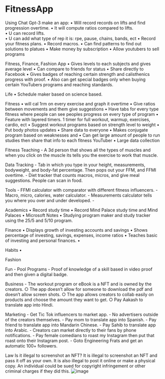 # FitnessApp
Using Chat Gpt-3 make an app:
	• Will record records on lifts and find progression overtime. 
	• It will compute ratios compared to lifts.    
	• U can record lifts.    
	• U can add what type of rep it is: rpe, pause, chains, bands, ect
	• Record your fitness plans. 
	• Record macros. 
	• Can find patterns to find out solutions to platues
	• Make money by subscription
	• Allow youtubers to sell programs

Fitness, Finance,  Fashion App
	• Gives levels to each subjects and gives average level
	• Can compare to friends for status
	• Share directly to Facebook
	• Gives badges of reaching certain strength and calisthenics progress with proof. 
	• Also can get special badges only when buying certain YouTubers programs and reaching standards. 

Life
	• Schedule maker based on science based.

Fitness
	• will cal 1rm on every exercise and graph it overtime
	• Give ratios between movements and them give suggestions
	• Have tabs for every type fitness where people can see peoples progress on every type of program
	• Feature with layered timers. 1 timer for full workout, warmup, exercises, cardio, ect
	• Suggest workout programs based on strength level to weight
	• Put body photos updates
	• Share data to everyone
	• Makes conjugate program based on weaknesses and 
	• Can get large amount of people to run studies then share that info to each fitness YouTuber
	• Large data collection
 
Fitness Teaching
	- A 3d person that shows all the types of muscles and when you click on the muscle its tells you the exercise to work that muscle.

Data Tracking
	- Tab in which you type in your height, measurements, bodyweight, and body-fat percentage. Then pops out your FFM, and FFMI overtime.
	- Diet tracker that counts macros, micros, and give meal suggestions. People can scan in food. 

Tools
	- FFMI calculator with comparator with different fitness influencers.
	- Macro, micro, calories, water calculator. 
	- Measurements calculator tells you where you over and under developed. 
	-  
	

Academics
	• Record study time
	• Record Mind Palace study time and Mind Palaces
	• Microsoft Notes
	• Studying program maker and study tracker using the 25/5 and 5/10 program.


Finance
	• Displays growth of investing accounts and savings
	• Shows percentage of investing, savings, expenses, income ratios
	• Teaches basic of investing and personal finances.
	• 


Habits
	• 

Fashion


Fun
	- Pool Programs
	- Proof of knowledge of a skill based in video proof and then given a digital badge.

Business
	- The workout program or eBook is a NFT and is owned by the creators.
		○ The app doesn’t allow for someone to download the pdf and doesn’t allow screen shots.
		○ The app allows creators to collab easily on products and choose the amount they want to get.
		○ Pay Aakash to translate app into Hindi.
		

Marketing
	- Get Tic Tok influencers to market app.
	- No advertisers outside of the creators themselves.
	- Pay mom to translate app into Spanish.
	- Pay friend to translate app into Mandarin Chinese.
	- Pay Sahib to translate app into Arabic.
	- Creators can market directly to their fans by phone notifications. 
	- Pay female comedians to roast my Instagram then put that roast onto their Instagram post.
	- Goto Engineering Frats and get an automatic 100+ followers.
	
Law
Is it illegal to screenshot an NFT?
It is illegal to screenshot an NFT and pass it off as your own. It is also illegal to post it online or make a physical copy. An individual could be sued for copyright infringement or other criminal charges if they did this.
![image](https://github.com/user-attachments/assets/a745e05b-ac3b-4837-828f-9e97cf21574b)
